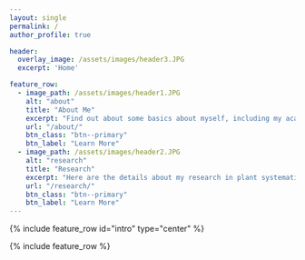 ```yaml
---
layout: single
permalink: /
author_profile: true

header:
  overlay_image: /assets/images/header3.JPG
  excerpt: 'Home'

feature_row:
  - image_path: /assets/images/header1.JPG
    alt: "about"
    title: "About Me"
    excerpt: "Find out about some basics about myself, including my academic history, and hobbies."
    url: "/about/"
    btn_class: "btn--primary"
    btn_label: "Learn More"
  - image_path: /assets/images/header2.JPG
    alt: "research"
    title: "Research"
    excerpt: "Here are the details about my research in plant systematics, phylogenetics, and evolution."
    url: "/research/"
    btn_class: "btn--primary"
    btn_label: "Learn More"
---
```


{% include feature_row id="intro" type="center" %}

{% include feature_row %}
